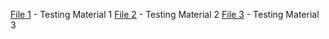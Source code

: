 [File 1](./administrative%20panel%20(webpage).docx) - Testing Material 1
[File 2](./file2.md) - Testing Material 2
[File 3](./file3.md) - Testing Material 3